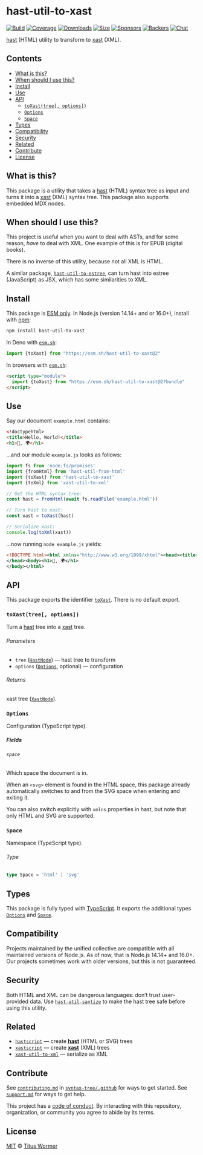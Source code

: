 # hast-util-to-xast

[![Build][build-badge]][build]
[![Coverage][coverage-badge]][coverage]
[![Downloads][downloads-badge]][downloads]
[![Size][size-badge]][size]
[![Sponsors][sponsors-badge]][collective]
[![Backers][backers-badge]][collective]
[![Chat][chat-badge]][chat]

[hast][] (HTML) utility to transform to [xast][] (XML).

## Contents

*   [What is this?](#what-is-this)
*   [When should I use this?](#when-should-i-use-this)
*   [Install](#install)
*   [Use](#use)
*   [API](#api)
    *   [`toXast(tree[, options])`](#toxasttree-options)
    *   [`Options`](#options)
    *   [`Space`](#space-1)
*   [Types](#types)
*   [Compatibility](#compatibility)
*   [Security](#security)
*   [Related](#related)
*   [Contribute](#contribute)
*   [License](#license)

## What is this?

This package is a utility that takes a [hast][] (HTML) syntax tree as input and
turns it into a [xast][] (XML) syntax tree.
This package also supports embedded MDX nodes.

## When should I use this?

This project is useful when you want to deal with ASTs, and for some reason,
*have* to deal with XML.
One example of this is for EPUB (digital books).

There is no inverse of this utility, because not all XML is HTML.

A similar package, [`hast-util-to-estree`][hast-util-to-estree], can turn
hast into estree (JavaScript) as JSX, which has some similarities to XML.

## Install

This package is [ESM only][esm].
In Node.js (version 14.14+ and or 16.0+), install with [npm][]:

```sh
npm install hast-util-to-xast
```

In Deno with [`esm.sh`][esmsh]:

```js
import {toXast} from "https://esm.sh/hast-util-to-xast@2"
```

In browsers with [`esm.sh`][esmsh]:

```html
<script type="module">
  import {toXast} from "https://esm.sh/hast-util-to-xast@2?bundle"
</script>
```

## Use

Say our document `example.html` contains:

```html
<!doctypehtml>
<title>Hello, World!</title>
<h1>👋, 🌍</h1>
```

…and our module `example.js` looks as follows:

```js
import fs from 'node:fs/promises'
import {fromHtml} from 'hast-util-from-html'
import {toXast} from 'hast-util-to-xast'
import {toXml} from 'xast-util-to-xml'

// Get the HTML syntax tree:
const hast = fromHtml(await fs.readFile('example.html'))

// Turn hast to xast:
const xast = toXast(hast)

// Serialize xast:
console.log(toXml(xast))
```

…now running `node example.js` yields:

```xml
<!DOCTYPE html><html xmlns="http://www.w3.org/1999/xhtml"><head><title>Hello, World!</title>
</head><body><h1>👋, 🌍</h1>
</body></html>
```

## API

This package exports the identifier [`toXast`][toxast].
There is no default export.

### `toXast(tree[, options])`

Turn a [hast][] tree into a [xast][] tree.

###### Parameters

*   `tree` ([`HastNode`][hast-node])
    — hast tree to transform
*   `options` ([`Options`][options], optional)
    — configuration

###### Returns

xast tree ([`XastNode`][xast-node]).

### `Options`

Configuration (TypeScript type).

##### Fields

###### `space`

Which space the document is in.

When an `<svg>` element is found in the HTML space, this package already
automatically switches to and from the SVG space when entering and exiting it.

You can also switch explicitly with `xmlns` properties in hast, but note that
only HTML and SVG are supported.

### `Space`

Namespace (TypeScript type).

###### Type

```ts
type Space = 'html' | 'svg'
```

## Types

This package is fully typed with [TypeScript][].
It exports the additional types [`Options`][options] and [`Space`][space].

## Compatibility

Projects maintained by the unified collective are compatible with all maintained
versions of Node.js.
As of now, that is Node.js 14.14+ and 16.0+.
Our projects sometimes work with older versions, but this is not guaranteed.

## Security

Both HTML and XML can be dangerous languages: don’t trust user-provided data.
Use [`hast-util-santize`][hast-util-sanitize] to make the hast tree safe before
using this utility.

## Related

*   [`hastscript`](https://github.com/syntax-tree/hastscript)
    — create **[hast][]** (HTML or SVG) trees
*   [`xastscript`](https://github.com/syntax-tree/xastscript)
    — create **[xast][]** (XML) trees
*   [`xast-util-to-xml`](https://github.com/syntax-tree/xast-util-to-xml)
    — serialize as XML

## Contribute

See [`contributing.md`][contributing] in [`syntax-tree/.github`][health] for
ways to get started.
See [`support.md`][support] for ways to get help.

This project has a [code of conduct][coc].
By interacting with this repository, organization, or community you agree to
abide by its terms.

## License

[MIT][license] © [Titus Wormer][author]

<!-- Definitions -->

[build-badge]: https://github.com/syntax-tree/hast-util-to-xast/workflows/main/badge.svg

[build]: https://github.com/syntax-tree/hast-util-to-xast/actions

[coverage-badge]: https://img.shields.io/codecov/c/github/syntax-tree/hast-util-to-xast.svg

[coverage]: https://codecov.io/github/syntax-tree/hast-util-to-xast

[downloads-badge]: https://img.shields.io/npm/dm/hast-util-to-xast.svg

[downloads]: https://www.npmjs.com/package/hast-util-to-xast

[size-badge]: https://img.shields.io/bundlephobia/minzip/hast-util-to-xast.svg

[size]: https://bundlephobia.com/result?p=hast-util-to-xast

[sponsors-badge]: https://opencollective.com/unified/sponsors/badge.svg

[backers-badge]: https://opencollective.com/unified/backers/badge.svg

[collective]: https://opencollective.com/unified

[chat-badge]: https://img.shields.io/badge/chat-discussions-success.svg

[chat]: https://github.com/syntax-tree/unist/discussions

[npm]: https://docs.npmjs.com/cli/install

[esm]: https://gist.github.com/sindresorhus/a39789f98801d908bbc7ff3ecc99d99c

[esmsh]: https://esm.sh

[typescript]: https://www.typescriptlang.org

[license]: license

[author]: https://wooorm.com

[health]: https://github.com/syntax-tree/.github

[contributing]: https://github.com/syntax-tree/.github/blob/main/contributing.md

[support]: https://github.com/syntax-tree/.github/blob/main/support.md

[coc]: https://github.com/syntax-tree/.github/blob/main/code-of-conduct.md

[hast]: https://github.com/syntax-tree/hast

[hast-node]: https://github.com/syntax-tree/hast#nodes

[hast-util-sanitize]: https://github.com/syntax-tree/hast-util-sanitize

[hast-util-to-estree]: https://github.com/syntax-tree/hast-util-to-estree

[xast]: https://github.com/syntax-tree/xast

[xast-node]: https://github.com/syntax-tree/xast#nodes

[toxast]: #toxasttree-options

[options]: #options

[space]: #space-1
